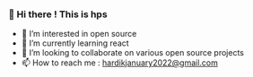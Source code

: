 ### 👋 Hi there ! This is hps
- 👀 I’m interested in open source
- 🌱 I’m currently learning react
- 💞️ I’m looking to collaborate on various open source projects
- 📫 How to reach me : hardikjanuary2022@gmail.com

<!---
hps5901/hps5901 is a ✨ special ✨ repository because its `README.md` (this file) appears on your GitHub profile.
You can click the Preview link to take a look at your changes.
--->
